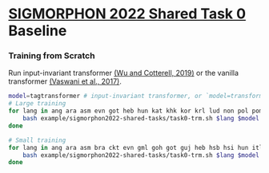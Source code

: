 # [SIGMORPHON 2022 Shared Task 0](https://github.com/sigmorphon/2022InflectionST) Baseline



### Training from Scratch

Run input-invariant transformer [(Wu and Cotterell, 2019)](https://arxiv.org/abs/2005.10213) or the vanilla transformer [(Vaswani et al., 2017)](https://arxiv.org/abs/1706.03762).
```bash
model=tagtransformer # input-invariant transformer, or `model=transformer` the vanilla transformer
# Large training
for lang in ang ara asm evn got heb hun kat khk kor krl lud non pol poma slk tur vep
    bash example/sigmorphon2022-shared-tasks/task0-trm.sh $lang $model large
done

# Small training
for lang in ang ara asm bra ckt evn gml goh got guj heb hsb hsi hun itl kat ket khk kor krl lud mag nds non pol poma sjo slk tur vep
    bash example/sigmorphon2022-shared-tasks/task0-trm.sh $lang $model small
done
```